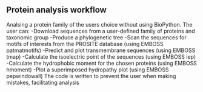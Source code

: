 ## Protein analysis workflow

Analsing a protein family of the users choice without using BioPython.
The user can:
-Download sequences from a user-defined family of proteins and taxonomic group
-Produce a phylogenetic tree
-Scan the sequences for motifs of interests from the PROSITE database (using EMBOSS patmatmotifs)
-Predict and plot transmembrane sequences (using EMBOSS tmap)
-Calculate the isoelectric point of the sequences (using EMBOSS iep)
-Calculate the hydrophobic moment for the chosen proteins (using EMBOSS hmoment)
-Plot a superimposed hydropathy plot (using EMBOSS pepwindowall)
The code is written to prevent the user when making mistakes, facilitating analysis 
